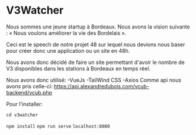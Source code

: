 # V3Watcher

Nous sommes une jeune startup à Bordeaux. Nous avons la vision suivante : « Nous voulons
améliorer la vie des Bordelais ».

Ceci est le speech de notre projet 48 sur lequel nous devions nous baser pour créer donc une application ou un site en 48h.

Nous avons donc décidé de faire un site permettant d'avoir le nombre de V3 disponibles dans les stations à Bordeaux en temps réel.

Nous avons donc utilisé:    -VueJs
                            -TailWind CSS
                            -Axios
Comme api nous avons pris celle-ci: https://api.alexandredubois.com/vcub-backend/vcub.php



Pour l'installer:

`cd v3watcher`

`npm install`
`npm run serve`
`localhost:8080`